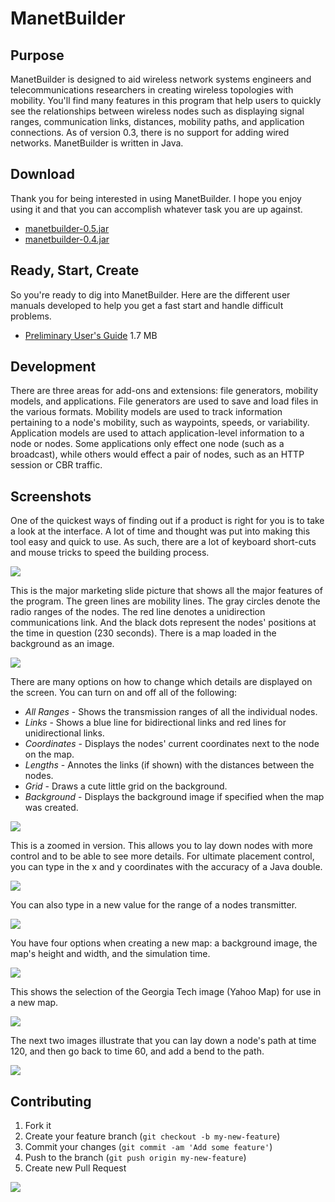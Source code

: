 # ManetBuilder

## Purpose
ManetBuilder is designed to aid wireless network systems engineers and
telecommunications researchers in creating wireless topologies with
mobility.  You'll find many features in this program that help users to
quickly see the relationships between wireless nodes such as displaying 
signal ranges, communication links, distances, mobility paths, and 
application connections.  As of version 0.3, there is no support for
adding wired networks. ManetBuilder is written in Java.

## Download
Thank you for being interested in using ManetBuilder.  I hope you enjoy using it and that you can accomplish whatever task you are up against.

* <a href='http://www.chrisleephd.us/projects/manetbuilder/manetbuilder-0.5.jar'>manetbuilder-0.5.jar</a>
* <a href='http://www.chrisleephd.us/projects/manetbuilder/manetbuilder-0.4.jar'>manetbuilder-0.4.jar</a>

## Ready, Start, Create
So you're ready to dig into ManetBuilder.  Here are the different user manuals
developed to help you get a fast start and handle difficult problems.
- <a href='http://www.chrisleephd.us/projects/manetbuilder/usersguide.pdf'>Preliminary User's Guide</a>
	1.7 MB

## Development
There are three areas for add-ons and extensions: file generators, mobility
models, and applications. File generators are used to save and load files in the various formats. 
Mobility models are used to track information pertaining to a node's mobility,
such as waypoints, speeds, or variability.  Application models are used to
attach application-level information to a node or nodes.  Some applications 
only effect one node (such as a broadcast), while others would effect a pair 
of nodes, such as an HTTP session or CBR traffic.

## Screenshots
One of the quickest ways of finding out if a product is right for you is to take
a look at the interface.  A lot of time and thought was put into making this tool
easy and quick to use.  As such, there are a lot of keyboard short-cuts and mouse
tricks to speed the building process.

<img src='http://www.chrisleephd.us/projects/manetbuilder/manet1.png' />

This is the major marketing slide picture that shows all the major features of the program.
The green lines are mobility lines. The gray circles denote the radio ranges of the nodes. 
The red line denotes a unidirection communications link. And the black dots represent the
nodes' positions at the time in question (230 seconds).  There is a map loaded in the
background as an image.

<img src='http://www.chrisleephd.us/projects/manetbuilder/manet2.png' />

There are many options on how to change which details are displayed on the screen.  You can turn on and off all of the following:
- *All Ranges* - Shows the transmission ranges of all the individual nodes.
- *Links* - Shows a blue line for bidirectional links and red lines for unidirectional links.
- *Coordinates* - Displays the nodes' current coordinates next to the node on the map.
- *Lengths* - Annotes the links (if shown) with the distances between the nodes.
- *Grid* - Draws a cute little grid on the background.
- *Background* - Displays the background image if specified when the map was created.


<img src='http://www.chrisleephd.us/projects/manetbuilder/manet3.png' />

This is a zoomed in version.  This allows you to lay down nodes with more control and to be able to see more details.
For ultimate placement control, you can type in the x and y coordinates with the accuracy of a Java double.

<img src='http://www.chrisleephd.us/projects/manetbuilder/manet4.png' />

You can also type in a new value for the range of a nodes transmitter.

<img src='http://www.chrisleephd.us/projects/manetbuilder/manet5.png' />

You have four options when creating a new map: a background image, the map's height and width, and the simulation time.

<img src='http://www.chrisleephd.us/projects/manetbuilder/manet6.png' />

This shows the selection of the Georgia Tech image (Yahoo Map) for use in a new map.

<img src='http://www.chrisleephd.us/projects/manetbuilder/manet7.png' />

The next two images illustrate that you can lay down a node's path at time 120, and then go back to time 60, and add a bend to the path.

<img src='http://www.chrisleephd.us/projects/manetbuilder/manet8.png' />

## Contributing

1. Fork it
2. Create your feature branch (`git checkout -b my-new-feature`)
3. Commit your changes (`git commit -am 'Add some feature'`)
4. Push to the branch (`git push origin my-new-feature`)
5. Create new Pull Request

<a href='mailto:github@chrislee[dot]dhs[dot]org[stop here]xxx'><img src='http://chrisleephd.us/images/github-email.png?manetbuilder'></a>
